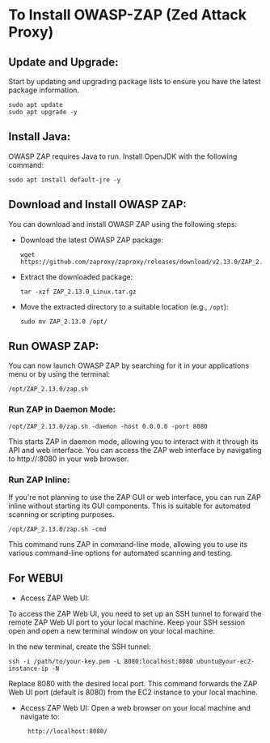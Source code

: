 # To Install OWASP-ZAP (Zed Attack Proxy)

## Update and Upgrade:
Start by updating and upgrading package lists to ensure you have the latest package information.

    sudo apt update
    sudo apt upgrade -y


## Install Java:
OWASP ZAP requires Java to run. Install OpenJDK with the following command:

    sudo apt install default-jre -y


## Download and Install OWASP ZAP:
You can download and install OWASP ZAP using the following steps:
 - Download the latest OWASP ZAP package:

       wget https://github.com/zaproxy/zaproxy/releases/download/v2.13.0/ZAP_2.13.0_Linux.tar.gz

- Extract the downloaded package:

      tar -xzf ZAP_2.13.0_Linux.tar.gz

- Move the extracted directory to a suitable location (e.g., `/opt`):

      sudo mv ZAP_2.13.0 /opt/

     
## Run OWASP ZAP:
You can now launch OWASP ZAP by searching for it in your applications menu or by using the terminal:

    /opt/ZAP_2.13.0/zap.sh


### Run ZAP in Daemon Mode:

    /opt/ZAP_2.13.0/zap.sh -daemon -host 0.0.0.0 -port 8080

This starts ZAP in daemon mode, allowing you to interact with it through its API and web interface. You can access the ZAP web interface by navigating to 
http://<your-ec2-instance-ip>:8080 in your web browser.

### Run ZAP Inline:
If you're not planning to use the ZAP GUI or web interface, you can run ZAP inline without starting its GUI components. This is suitable for automated scanning or scripting purposes.

    /opt/ZAP_2.13.0/zap.sh -cmd
    
This command runs ZAP in command-line mode, allowing you to use its various command-line options for automated scanning and testing.

## For WEBUI

- Access ZAP Web UI:

To access the ZAP Web UI, you need to set up an SSH tunnel to forward the remote ZAP Web UI port to your local machine.
Keep your SSH session open and open a new terminal window on your local machine.

In the new terminal, create the SSH tunnel:

    ssh -i /path/to/your-key.pem -L 8080:localhost:8080 ubuntu@your-ec2-instance-ip -N

Replace 8080 with the desired local port. This command forwards the ZAP Web UI port (default is 8080) from the EC2 instance to your local machine.

- Access ZAP Web UI:
    Open a web browser on your local machine and navigate to:

        http://localhost:8080/
